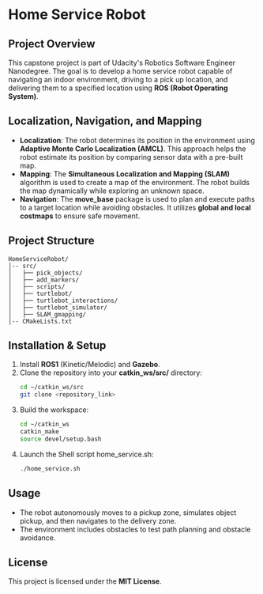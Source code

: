# Home Service Robot

## Project Overview
This capstone project is part of Udacity's Robotics Software Engineer Nanodegree. The goal is to develop a home service robot capable of navigating an indoor environment, driving to a pick up location, and delivering them to a specified location using **ROS (Robot Operating System)**.

## Localization, Navigation, and Mapping
- **Localization**: The robot determines its position in the environment using **Adaptive Monte Carlo Localization (AMCL)**. This approach helps the robot estimate its position by comparing sensor data with a pre-built map.
- **Mapping**: The **Simultaneous Localization and Mapping (SLAM)** algorithm is used to create a map of the environment. The robot builds the map dynamically while exploring an unknown space.
- **Navigation**: The **move_base** package is used to plan and execute paths to a target location while avoiding obstacles. It utilizes **global and local costmaps** to ensure safe movement.

## Project Structure
```
HomeServiceRobot/
│-- src/
│   ├── pick_objects/
│   ├── add_markers/
│   ├── scripts/
│   ├── turtlebot/
│   ├── turtlebot_interactions/
│   ├── turtlebot_simulator/
│   ├── SLAM_gmapping/
│-- CMakeLists.txt

```

## Installation & Setup
1. Install **ROS1** (Kinetic/Melodic) and **Gazebo**.
2. Clone the repository into your **catkin_ws/src/** directory:
   ```sh
   cd ~/catkin_ws/src
   git clone <repository_link>
   ```
3. Build the workspace:
   ```sh
   cd ~/catkin_ws
   catkin_make
   source devel/setup.bash
   ```
4. Launch the Shell script home_service.sh:
   ```sh
   ./home_service.sh
   ```

   

## Usage
- The robot autonomously moves to a pickup zone, simulates object pickup, and then navigates to the delivery zone.
- The environment includes obstacles to test path planning and obstacle avoidance.



## License
This project is licensed under the **MIT License**.



